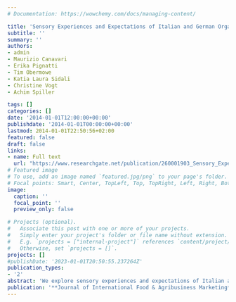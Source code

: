 ```yaml
---
# Documentation: https://wowchemy.com/docs/managing-content/

title: 'Sensory Experiences and Expectations of Italian and German Organic Consumers'
subtitle: ''
summary: ''
authors:
- admin 
- Maurizio Canavari 
- Erika Pignatti
- Tim Obermowe 
- Katia Laura Sidali 
- Christine Vogt 
- Achim Spiller

tags: []
categories: []
date: '2014-01-01T12:00:00+00:00'
publishdate: '2014-01-01T00:00:00+00:00'
lastmod: 2014-01-01T22:50:56+02:00
featured: false
draft: false
links: 
- name: Full text
  url: "https://www.researchgate.net/publication/260001903_Sensory_Experiences_and_Expectations_of_Italian_and_German_Organic_Consumers"
# Featured image
# To use, add an image named `featured.jpg/png` to your page's folder.
# Focal points: Smart, Center, TopLeft, Top, TopRight, Left, Right, BottomLeft, Bottom, BottomRight.
image:
  caption: ''
  focal_point: ''
  preview_only: false

# Projects (optional).
#   Associate this post with one or more of your projects.
#   Simply enter your project's folder or file name without extension.
#   E.g. `projects = ["internal-project"]` references `content/project/deep-learning/index.md`.
#   Otherwise, set `projects = []`.
projects: []
#publishDate: '2023-01-01T20:50:55.237264Z'
publication_types: 
- '2'
abstract: 'We explore sensory experiences and expectations of Italian and German organic consumers when purchasing and eating organic food. Ten focus group interviews were performed and the results were analyzed using qualitative content analysis. Outcomes indicated that although sensory attributes are not the main purchase drivers, flavor and odor are the most important in driving consumers choice. Findings also suggested that training consumers sensory abilities offers new market opportunities to organic marketers. From a marketing perspective, Italian consumers seem to equally appreciate nonsubjective as well as subjective marketing information about organic products, whereas in Germany non subjective aspects appear to be predominant.'
publication: '**Journal of International Food & Agribusiness Marketing**'
---
```

